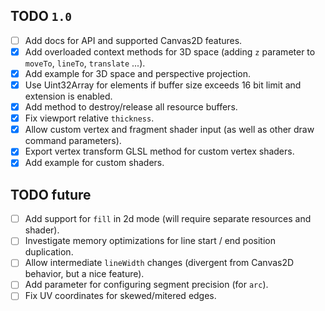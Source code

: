 ## TODO `1.0`

- [ ] Add docs for API and supported Canvas2D features.
- [x] Add overloaded context methods for 3D space (adding `z` parameter to `moveTo`, `lineTo`, `translate` ...).
- [x] Add example for 3D space and perspective projection.
- [x] Use Uint32Array for elements if buffer size exceeds 16 bit limit and extension is enabled.
- [x] Add method to destroy/release all resource buffers.
- [x] Fix viewport relative `thickness`.
- [x] Allow custom vertex and fragment shader input (as well as other draw command parameters).
- [x] Export vertex transform GLSL method for custom vertex shaders.
- [x] Add example for custom shaders.

## TODO future

- [ ] Add support for `fill` in 2d mode (will require separate resources and shader).
- [ ] Investigate memory optimizations for line start / end position duplication.
- [ ] Allow intermediate `lineWidth` changes (divergent from Canvas2D behavior, but a nice feature).
- [ ] Add parameter for configuring segment precision (for `arc`).
- [ ] Fix UV coordinates for skewed/mitered edges.
